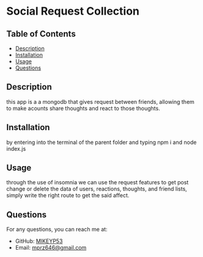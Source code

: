 # Social Request Collection


## Table of Contents
- [Description](#description)
- [Installation](#installation)
- [Usage](#usage)
- [Questions](#questions)

## Description
this app is a a mongodb that gives request between friends, allowing them to make acounts share thoughts and react to those thoughts.


## Installation
by entering into the terminal of the parent folder and typing npm i and node index.js

## Usage
through the use of insomnia we can use the request features to get post change or delete the data of users, reactions, thoughts, and friend lists, simply write the right route to get the said affect.


## Questions
For any questions, you can reach me at:
- GitHub: [MIKEYP53](https://github.com/MIKEYP53)
- Email: mprz646@gmail.com
